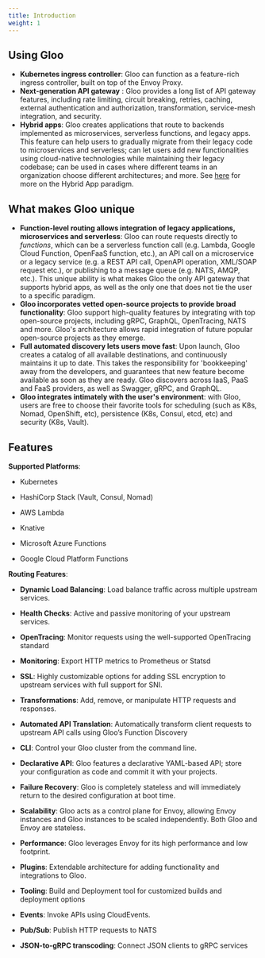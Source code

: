 ```yaml
---
title: Introduction
weight: 1
---
```


## Using Gloo
- **Kubernetes ingress controller**: Gloo can function as a feature-rich ingress controller, built on top of the Envoy Proxy. 
- **Next-generation API gateway** : Gloo provides a long list of API gateway features, including rate limiting, circuit breaking, retries, caching, external authentication and authorization, transformation, service-mesh integration, and security. 
- **Hybrid apps**: Gloo creates applications that route to backends implemented as microservices, serverless functions, and legacy apps. This feature can help users to gradually migrate from their legacy code to microservices and serverless; can let users add new functionalities using cloud-native technologies while maintaining their legacy codebase; can be used in cases where different teams in an organization choose different architectures; and more. See [here](https://www.solo.io/hybrid-app) for more on the Hybrid App paradigm. 


## What makes Gloo unique
- **Function-level routing allows integration of legacy applications, microservices and serverless**: Gloo can route requests directly to _functions_, which can be a serverless function call (e.g. Lambda, Google Cloud Function, OpenFaaS function, etc.), an API call on a microservice or a legacy service (e.g. a REST API call, OpenAPI operation, XML/SOAP request etc.), or publishing to a message queue (e.g. NATS, AMQP, etc.). This unique ability is what makes Gloo the only API gateway that supports hybrid apps, as well as the only one that does not tie the user to a specific paradigm. 
- **Gloo incorporates vetted open-source projects to provide broad functionality**: Gloo support high-quality features by integrating with top open-source projects, including gRPC, GraphQL, OpenTracing, NATS and more. Gloo's architecture allows rapid integration of future popular open-source projects as they emerge. 
- **Full automated discovery lets users move fast**: Upon launch, Gloo creates a catalog of all available destinations, and continuously maintains it up to date. This takes the responsibility for 'bookkeeping' away from the developers, and guarantees that new feature become available as soon as they are ready. Gloo discovers across IaaS, PaaS and FaaS providers, as well as Swagger, gRPC, and GraphQL. 
- **Gloo integrates intimately with the user's environment**: with Gloo, users are free to choose their favorite tools for scheduling (such as K8s, Nomad, OpenShift, etc), persistence (K8s, Consul, etcd, etc) and security (K8s, Vault). 

    
## Features

**Supported Platforms**:

- Kubernetes

- HashiCorp Stack (Vault, Consul, Nomad)

- AWS Lambda

- Knative

- Microsoft Azure Functions

- Google Cloud Platform Functions

**Routing Features**:

- **Dynamic Load Balancing**: Load balance traffic across multiple upstream services.

- **Health Checks**: Active and passive monitoring of your upstream services.

- **OpenTracing**: Monitor requests using the well-supported OpenTracing standard

- **Monitoring**: Export HTTP metrics to Prometheus or Statsd

- **SSL**: Highly customizable options for adding SSL encryption to upstream services with full support for SNI.

- **Transformations**: Add, remove, or manipulate HTTP requests and responses.

- **Automated API Translation**: Automatically transform client requests to upstream API calls using Gloo’s Function Discovery

- **CLI**: Control your Gloo cluster from the command line.

- **Declarative API**: Gloo features a declarative YAML-based API; store your configuration as code and commit it with your projects.

- **Failure Recovery**: Gloo is completely stateless and will immediately return to the desired configuration at boot time.

- **Scalability**: Gloo acts as a control plane for Envoy, allowing Envoy instances and Gloo instances to be scaled independently. Both Gloo and Envoy are stateless.

- **Performance**: Gloo leverages Envoy for its high performance and low footprint.

- **Plugins**: Extendable architecture for adding functionality and integrations to Gloo.

- **Tooling**: Build and Deployment tool for customized builds and deployment options

- **Events**: Invoke APIs using CloudEvents.

- **Pub/Sub**: Publish HTTP requests to NATS

- **JSON-to-gRPC transcoding**: Connect JSON clients to gRPC services